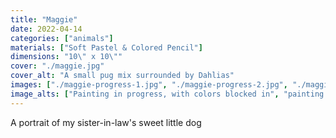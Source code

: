 ```yaml
---
title: "Maggie"
date: 2022-04-14
categories: ["animals"]
materials: ["Soft Pastel & Colored Pencil"]
dimensions: "10\" x 10\""
cover: "./maggie.jpg"
cover_alt: "A small pug mix surrounded by Dahlias"
images: ["./maggie-progress-1.jpg", "./maggie-progress-2.jpg", "./maggie-full.jpg", "./maggie-detail-1.jpg", "./maggie-detail-2.jpg",]
image_alts: ["Painting in progress, with colors blocked in", "painting in progress, with some flowers and part of dog's face detailed out", "zoomed out finished portrait, next to soft pastel pencils", "detail of red dahlia and dog's ear", "detail of pink dahlias"]
---
```

A portrait of my sister-in-law's sweet little dog